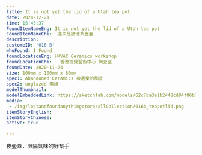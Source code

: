 ```yaml
---
title: It is not yet the lid of a Utah tea pot
date: 2024-12-21
time: 15:45:37
FoundItemNameEng: It is not yet the lid of a Utah tea pot
FoundItemNameChi:  還未是猶他茶壺蓋  
description: 
customeID: '016 B'
whoFound: I Found
foundLocationEng: HKVAC Ceramics workshop
foundLocationChi:   香港視覺藝術中心 陶瓷室
foundDate: 2020-11-24
size: 100mm x 100mm x 80mm
spec1: Abandoned Ceramics 被遺棄的陶瓷
spec2: unglazed 素燒
modelThumbnail:
modelEmbeddedLink: https://sketchfab.com/models/62c7ba3e1b2448cd94f86b7598a4eddf/embed
media: 
 - /img/lostandfoundanythingstore/allCollection/016b_teapotlid.png
itemStoryEnglish: 
itemStoryChinese: 
active: true

---
```

夜壺蓋，阻隔氣味的好幫手